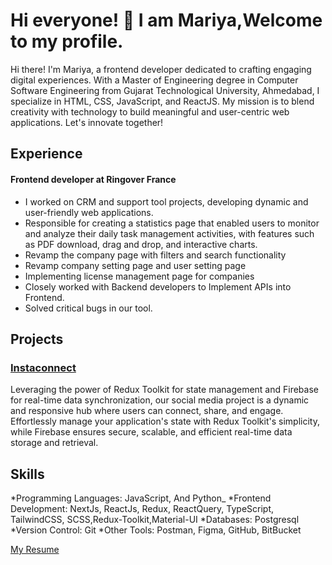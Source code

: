 # Hi everyone! 👋 I am Mariya,Welcome to my profile.
Hi there! I'm Mariya, a frontend developer dedicated to crafting engaging digital experiences. With a Master of Engineering degree in Computer Software Engineering from Gujarat Technological University, Ahmedabad, I specialize in HTML, CSS, JavaScript, and ReactJS. My mission is to blend creativity with technology to build meaningful and user-centric web applications. Let's innovate together! 

## Experience

#### Frontend developer at Ringover France

* I worked on CRM and support tool projects, developing dynamic and user-friendly web applications. 
* Responsible for creating a statistics page that enabled users to monitor and analyze their daily task management activities, with features such as PDF download, drag and drop, and interactive charts.
* Revamp the company page with filters and search functionality
* Revamp company setting page and user setting page
* Implementing license management page for companies
* Closely worked with Backend developers to Implement APIs into Frontend.
* Solved critical bugs in our tool.

## Projects

 ### [Instaconnect](https://insta-connect-by-mariayasada.netlify.app/)<br/>
Leveraging the power of Redux Toolkit for state management and Firebase for real-time data synchronization, our social media project is a dynamic and responsive hub where users can connect, share, and engage. Effortlessly manage your application's state with Redux Toolkit's simplicity, while Firebase ensures secure, scalable, and efficient real-time data storage and retrieval. 

## Skills
*Programming Languages: JavaScript, And Python_
*Frontend Development: NextJs, ReactJs, Redux, ReactQuery, TypeScript, TailwindCSS, SCSS,Redux-Toolkit,Material-UI
*Databases: Postgresql
*Version Control: Git
*Other Tools: Postman, Figma, GitHub, BitBucket

[My Resume](https://drive.google.com/file/d/19p5xCIAKBUKgx_-JSn7gREYYAhFH5I-k/view?usp=drive_link)

<!--
**mariyasada/mariyasada** is a ✨ _special_ ✨ repository because its `README.md` (this file) appears on your GitHub profile.
-->



